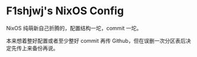 # F1shjwj's NixOS Config

NixOS 纯萌新自己折腾的，配置结构一坨，commit 一坨。

本来想着整好配置或者至少整好 commit 再传 Github，但在误删一次分区表后决定先传上来备份再说。
